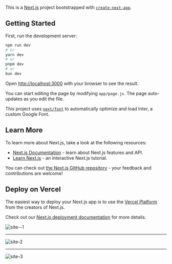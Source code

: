 This is a [Next.js](https://nextjs.org/) project bootstrapped with [`create-next-app`](https://github.com/vercel/next.js/tree/canary/packages/create-next-app).

## Getting Started

First, run the development server:

```bash
npm run dev
# or
yarn dev
# or
pnpm dev
# or
bun dev
```

Open [http://localhost:3000](http://localhost:3000) with your browser to see the result.

You can start editing the page by modifying `app/page.js`. The page auto-updates as you edit the file.

This project uses [`next/font`](https://nextjs.org/docs/basic-features/font-optimization) to automatically optimize and load Inter, a custom Google Font.

## Learn More

To learn more about Next.js, take a look at the following resources:

- [Next.js Documentation](https://nextjs.org/docs) - learn about Next.js features and API.
- [Learn Next.js](https://nextjs.org/learn) - an interactive Next.js tutorial.

You can check out [the Next.js GitHub repository](https://github.com/vercel/next.js/) - your feedback and contributions are welcome!

## Deploy on Vercel

The easiest way to deploy your Next.js app is to use the [Vercel Platform](https://vercel.com/new?utm_medium=default-template&filter=next.js&utm_source=create-next-app&utm_campaign=create-next-app-readme) from the creators of Next.js.

Check out our [Next.js deployment documentation](https://nextjs.org/docs/deployment) for more details.

![site--1](https://github.com/ozlemdemirkiran/ecommerce-next/assets/80256818/efc8bc8f-06c2-4bd7-b485-c55a42b50283)
*******
![site-2](https://github.com/ozlemdemirkiran/ecommerce-next/assets/80256818/b0168f1c-42f2-42cd-8459-7949e94f02f7)
*******
![site-3](https://github.com/ozlemdemirkiran/ecommerce-next/assets/80256818/5ca66c87-2b5e-45a2-b9c0-cb2cf7bffa75)


